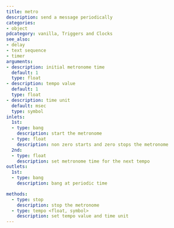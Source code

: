 ```yaml
---
title: metro
description: send a message periodically
categories:
- object
pdcategory: vanilla, Triggers and Clocks
see_also:
- delay
- text sequence
- timer
arguments:
- description: initial metronome time
  default: 1
  type: float
- description: tempo value
  default: 1
  type: float
- description: time unit 
  default: msec
  type: symbol
inlets:
  1st:
  - type: bang
    description: start the metronome
  - type: float
    description: non zero starts and zero stops the metronome
  2nd:
  - type: float
    description: set metronome time for the next tempo
outlets:
  1st:
  - type: bang
    description: bang at periodic time

methods:
  - type: stop
    description: stop the metronome
  - type: tempo <float, symbol>
    description: set tempo value and time unit
---
```

